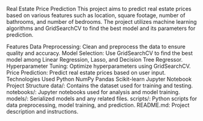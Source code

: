 Real Estate Price Prediction
This project aims to predict real estate prices based on various features such as location, square footage, number of bathrooms, and number of bedrooms. The project utilizes machine learning algorithms and GridSearchCV to find the best model and its parameters for prediction.

Features
Data Preprocessing: Clean and preprocess the data to ensure quality and accuracy.
Model Selection: Use GridSearchCV to find the best model among Linear Regression, Lasso, and Decision Tree Regressor.
Hyperparameter Tuning: Optimize hyperparameters using GridSearchCV.
Price Prediction: Predict real estate prices based on user input.
Technologies Used
Python
NumPy
Pandas
Scikit-learn
Jupyter Notebook
Project Structure
data/: Contains the dataset used for training and testing.
notebooks/: Jupyter notebooks used for analysis and model training.
models/: Serialized models and any related files.
scripts/: Python scripts for data preprocessing, model training, and prediction.
README.md: Project description and instructions.
